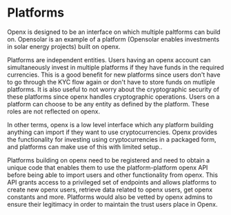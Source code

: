 # Platforms

Openx is designed to be an interface on which multiple paltforms can build on. Opensolar is an example of a platform \(Opensolar enables investments in solar energy projects\) built on openx. 

Platforms are independent entities. Users having an openx account can simultaneously invest in multiple platforms if they have funds in the required currencies. This is a good benefit for new platforms since users don't have to go through the KYC flow again or don't have to store funds on mutliple platforms. It is also useful to not worry about the cryptographic security of these platforms since openx handles cryptographic operations. Users on a platform can choose to be any entity as defined by the platform. These roles are not reflected on openx.  
  
In other terms, openx is a low level interface which any platform building anything can import if they want to use cryptocurrencies. Openx provides the functionality for investing using cryptocurrencies in a packaged form, and platforms can make use of this with limited setup..

Platforms building on openx need to be registered and need to obtain a unique code that enables them to use the platform-platform openx API before being able to import users and other functionality from openx. This API grants access to a privileged set of endpoints and allows platforms to create new openx users, retrieve data related to openx users, get openx constants and more. Platforms would also be vetted by openx admins to ensure their legitimacy in order to maintain the trust users place in Openx.

